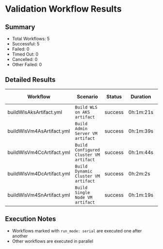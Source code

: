 # Validation Workflow Results

## Summary
- Total Workflows: 5
- Successful: 5
- Failed: 0
- Timed Out: 0
- Cancelled: 0
- Other Failed: 0

## Detailed Results

| Workflow | Scenario | Status | Duration | Run URL |
|----------|----------|---------|-----------|----------|
| buildWlsAksArtifact.yml | `Build WLS on AKS artifact` | success | 0h:1m:21s | [View Run](https://github.com/azure-javaee/weblogic-azure/actions/runs/17338461400) |
| buildWlsVm4AsArtifact.yml | `Build Admin Server VM artifact` | success | 0h:1m:39s | [View Run](https://github.com/azure-javaee/weblogic-azure/actions/runs/17338461988) |
| buildWlsVm4CcArtifact.yml | `Build Configured Cluster VM artifact` | success | 0h:1m:44s | [View Run](https://github.com/azure-javaee/weblogic-azure/actions/runs/17338462669) |
| buildWlsVm4DcArtifact.yml | `Build Dynamic Cluster VM artifact` | success | 0h:2m:2s | [View Run](https://github.com/azure-javaee/weblogic-azure/actions/runs/17338463518) |
| buildWlsVm4SnArtifact.yml | `Build Single Node VM artifact` | success | 0h:1m:19s | [View Run](https://github.com/azure-javaee/weblogic-azure/actions/runs/17338464601) |


## Execution Notes
- Workflows marked with `run_mode: serial` are executed one after another
- Other workflows are executed in parallel
